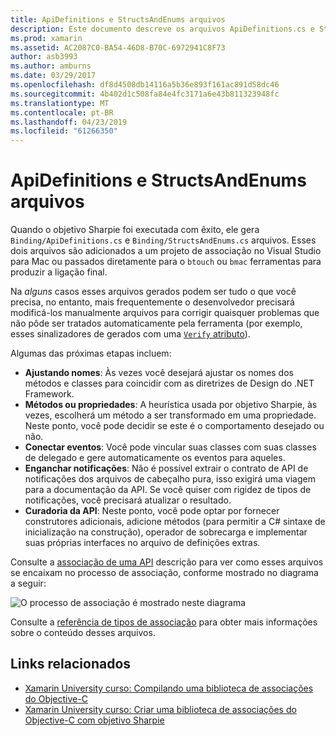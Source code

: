 ```yaml
---
title: ApiDefinitions e StructsAndEnums arquivos
description: Este documento descreve os arquivos ApiDefinitions.cs e StructsAndEnums.cs que gera Sharpie objetivo. Esses arquivos, em seguida, são usados para acessar o código Objective-C em C#.
ms.prod: xamarin
ms.assetid: AC2087C0-BA54-46D8-B70C-6972941C8F73
author: asb3993
ms.author: amburns
ms.date: 03/29/2017
ms.openlocfilehash: df8d4508db14116a5b36e893f161ac891d58dc46
ms.sourcegitcommit: 4b402d1c508fa84e4fc3171a6e43b811323948fc
ms.translationtype: MT
ms.contentlocale: pt-BR
ms.lasthandoff: 04/23/2019
ms.locfileid: "61266350"
---
```

# <a name="apidefinitions--structsandenums-files"></a>ApiDefinitions e StructsAndEnums arquivos

Quando o objetivo Sharpie foi executada com êxito, ele gera `Binding/ApiDefinitions.cs` e `Binding/StructsAndEnums.cs` arquivos.
Esses dois arquivos são adicionados a um projeto de associação no Visual Studio para Mac ou passados diretamente para o `btouch` ou `bmac` ferramentas para produzir a ligação final.

Na *alguns* casos esses arquivos gerados podem ser tudo o que você precisa, no entanto, mais frequentemente o desenvolvedor precisará modificá-los manualmente arquivos para corrigir quaisquer problemas que não pôde ser tratados automaticamente pela ferramenta (por exemplo, esses sinalizadores de gerados com uma [ `Verify` atributo](~/cross-platform/macios/binding/objective-sharpie/platform/verify.md)).

Algumas das próximas etapas incluem:

- **Ajustando nomes**: Às vezes você desejará ajustar os nomes dos métodos e classes para coincidir com as diretrizes de Design do .NET Framework.
- **Métodos ou propriedades**: A heurística usada por objetivo Sharpie, às vezes, escolherá um método a ser transformado em uma propriedade. Neste ponto, você pode decidir se este é o comportamento desejado ou não.
- **Conectar eventos**: Você pode vincular suas classes com suas classes de delegado e gere automaticamente os eventos para aqueles.
- **Enganchar notificações**: Não é possível extrair o contrato de API de notificações dos arquivos de cabeçalho pura, isso exigirá uma viagem para a documentação da API. Se você quiser com rigidez de tipos de notificações, você precisará atualizar o resultado.
- **Curadoria da API**: Neste ponto, você pode optar por fornecer construtores adicionais, adicione métodos (para permitir a C# sintaxe de inicialização na construção), operador de sobrecarga e implementar suas próprias interfaces no arquivo de definições extras.

Consulte a [associação de uma API](~/cross-platform/macios/binding/objective-c-libraries.md) descrição para ver como esses arquivos se encaixam no processo de associação, conforme mostrado no diagrama a seguir:

![](apidefinitions-structsandenums-images/binding-flowchart.png "O processo de associação é mostrado neste diagrama")

Consulte a [referência de tipos de associação](~/cross-platform/macios/binding/binding-types-reference.md) para obter mais informações sobre o conteúdo desses arquivos.

## <a name="related-links"></a>Links relacionados

- [Xamarin University curso: Compilando uma biblioteca de associações do Objective-C](https://university.xamarin.com/classes/track/all#building-an-objective-c-bindings-library)
- [Xamarin University curso: Criar uma biblioteca de associações do Objective-C com objetivo Sharpie](https://university.xamarin.com/classes/track/all#build-an-objective-c-bindings-library-with-objective-sharpie)
